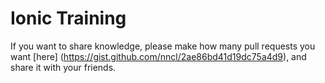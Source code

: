 # Ionic Training

If you want to share knowledge, please make how many pull requests you want [here] (https://gist.github.com/nncl/2ae86bd41d19dc75a4d9), and share it with your friends.
